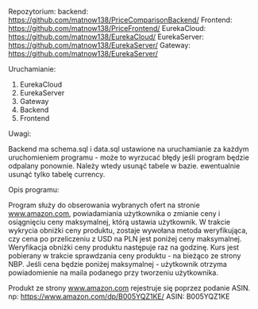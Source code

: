 Repozytorium:
backend: https://github.com/matnow138/PriceComparisonBackend/
Frontend: https://github.com/matnow138/PriceFrontend/
EurekaCloud: https://github.com/matnow138/EurekaCloud/
EurekaServer: https://github.com/matnow138/EurekaServer/
Gateway: https://github.com/matnow138/EurekaServer/

Uruchamianie:

1. EurekaCloud
2. EurekaServer
3. Gateway
4. Backend
5. Frontend

Uwagi:

Backend ma schema.sql i data.sql ustawione na uruchamianie za każdym uruchomieniem programu - może to wyrzucać błędy jeśli program będzie odpalany ponownie.
Należy wtedy usunąć tabele w bazie. ewentualnie usunąć tylko tabelę currency.

Opis programu:

Program służy do obserowania wybranych ofert na stronie www.amazon.com, powiadamiania użytkownika o zmianie ceny i osiągnięciu ceny maksymalnej, którą ustawia użytkownik.
W trakcie wykrycia obniżki ceny produktu, zostaje wywołana metoda weryfikująca, czy cena po przeliczeniu z USD na PLN jest poniżej ceny maksymalnej.
Weryfikacja obniżki ceny produktu następuje raz na godzinę.
Kurs jest pobierany w trakcie sprawdzania ceny produktu - na bieżąco ze strony NBP.
Jeśli cena będzie poniżej maksymalnej - użytkownik otrzyma powiadomienie na maila podanego przy tworzeniu użytkownika.

Produkt ze strony www.amazon.com rejestruje się poprzez podanie ASIN. np: https://www.amazon.com/dp/B005YQZ1KE/ ASIN: B005YQZ1KE
